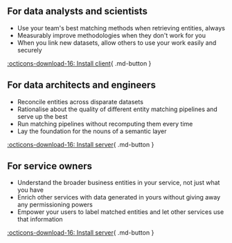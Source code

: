 ## For data analysts and scientists

* Use your team's best matching methods when retrieving entities, always
* Measurably improve methodologies when they don't work for you
* When you link new datasets, allow others to use your work easily and securely

[:octicons-download-16: Install client](./client/install.md){ .md-button }

## For data architects and engineers

* Reconcile entities across disparate datasets
* Rationalise about the quality of different entity matching pipelines and serve up the best
* Run matching pipelines without recomputing them every time
* Lay the foundation for the nouns of a semantic layer

[:octicons-download-16: Install server](./server/install.md){ .md-button }

## For service owners

* Understand the broader business entities in your service, not just what you have
* Enrich other services with data generated in yours without giving away any permissioning powers
* Empower your users to label matched entities and let other services use that information

[:octicons-download-16: Install server](./server/install.md){ .md-button }